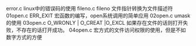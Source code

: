 error.c   	linux中的错误码的使用
fileno.c    fileno  文件指针转换为文件描述符
01open.c    ERR_EXIT 宏函数的编写，open系统调用的简单应用
02open.c    umask的使用
03open.c    O_WRONLY | O_CREAT |O_EXCL 如果存在文件的话则打开失败，不存在的话打开成功。
04open.c    宏方式的文件访问权限的使用，但是不如数字方式的方便